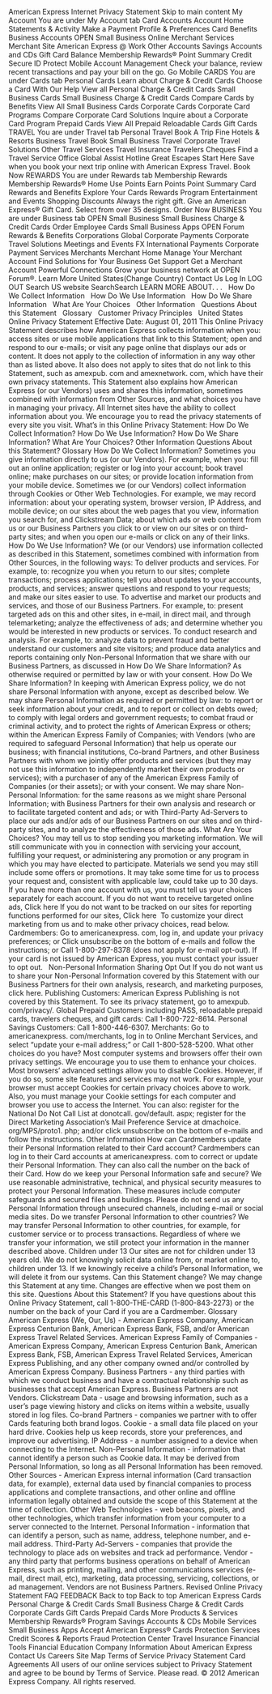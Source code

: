 American Express Internet Privacy Statement Skip to main content My Account You are under My Account tab Card Accounts Account Home Statements & Activity Make a Payment Profile & Preferences Card Benefits Business Accounts OPEN Small Business Online Merchant Services Merchant Site American Express @ Work Other Accounts Savings Accounts and CDs Gift Card Balance Membership Rewards® Point Summary Credit Secure ID Protect Mobile Account Management Check your balance, review recent transactions and pay your bill on the go. Go Mobile CARDS You are under Cards tab Personal Cards Learn about Charge & Credit Cards Choose a Card With Our Help View all Personal Charge & Credit Cards Small Business Cards Small Business Charge & Credit Cards Compare Cards by Benefits View All Small Business Cards Corporate Cards Corporate Card Programs Compare Corporate Card Solutions Inquire about a Corporate Card Program Prepaid Cards View All Prepaid Reloadable Cards Gift Cards TRAVEL You are under Travel tab Personal Travel Book A Trip Fine Hotels & Resorts Business Travel Book Small Business Travel Corporate Travel Solutions Other Travel Services Travel Insurance Travelers Cheques Find a Travel Service Office Global Assist Hotline Great Escapes Start Here Save when you book your next trip online with American Express Travel. Book Now REWARDS You are under Rewards tab Membership Rewards Membership Rewards® Home Use Points Earn Points Point Summary Card Rewards and Benefits Explore Your Cards Rewards Program Entertainment and Events Shopping Discounts Always the right gift. Give an American Express® Gift Card. Select from over 35 designs. Order Now BUSINESS You are under Business tab OPEN Small Business Small Business Charge & Credit Cards Order Employee Cards Small Business Apps OPEN Forum Rewards & Benefits Corporations Global Corporate Payments Corporate Travel Solutions Meetings and Events FX International Payments Corporate Payment Services Merchants Merchant Home Manage Your Merchant Account Find Solutions for Your Business Get Support Get a Merchant Account Powerful Connections Grow your business network at OPEN Forum®. Learn More United States(Change Country) Contact Us Log In LOG OUT Search US website SearchSearch LEARN MORE ABOUT. . .   How Do We Collect Information   How Do We Use Information   How Do We Share Information   What Are Your Choices   Other Information   Questions About this Statement   Glossary   Customer Privacy Principles   United States Online Privacy Statement Effective Date: August 01, 2011 This Online Privacy Statement describes how American Express collects information when you: access sites or use mobile applications that link to this Statement; open and respond to our e-mails; or visit any page online that displays our ads or content. It does not apply to the collection of information in any way other than as listed above. It also does not apply to sites that do not link to this Statement, such as amexpub. com and amexnetwork. com, which have their own privacy statements. This Statement also explains how American Express (or our Vendors) uses and shares this information, sometimes combined with information from Other Sources, and what choices you have in managing your privacy. All Internet sites have the ability to collect information about you. We encourage you to read the privacy statements of every site you visit. What’s in this Online Privacy Statement: How Do We Collect Information? How Do We Use Information? How Do We Share Information? What Are Your Choices? Other Information Questions About this Statement? Glossary How Do We Collect Information? Sometimes you give information directly to us (or our Vendors). For example, when you: fill out an online application; register or log into your account; book travel online; make purchases on our sites; or provide location information from your mobile device. Sometimes we (or our Vendors) collect information through Cookies or Other Web Technologies. For example, we may record information: about your operating system, browser version, IP Address, and mobile device; on our sites about the web pages that you view, information you search for, and Clickstream Data; about which ads or web content from us or our Business Partners you click to or view on our sites or on third-party sites; and when you open our e-mails or click on any of their links. How Do We Use Information? We (or our Vendors) use information collected as described in this Statement, sometimes combined with information from Other Sources, in the following ways: To deliver products and services. For example, to: recognize you when you return to our sites; complete transactions; process applications; tell you about updates to your accounts, products, and services; answer questions and respond to your requests; and make our sites easier to use. To advertise and market our products and services, and those of our Business Partners. For example, to: present targeted ads on this and other sites, in e-mail, in direct mail, and through telemarketing; analyze the effectiveness of ads; and determine whether you would be interested in new products or services. To conduct research and analysis. For example, to: analyze data to prevent fraud and better understand our customers and site visitors; and produce data analytics and reports containing only Non-Personal Information that we share with our Business Partners, as discussed in How Do We Share Information? As otherwise required or permitted by law or with your consent. How Do We Share Information? In keeping with American Express policy, we do not share Personal Information with anyone, except as described below. We may share Personal Information as required or permitted by law: to report or seek information about your credit, and to report or collect on debts owed; to comply with legal orders and government requests; to combat fraud or criminal activity, and to protect the rights of American Express or others; within the American Express Family of Companies; with Vendors (who are required to safeguard Personal Information) that help us operate our business; with financial institutions, Co-brand Partners, and other Business Partners with whom we jointly offer products and services (but they may not use this information to independently market their own products or services); with a purchaser of any of the American Express Family of Companies (or their assets); or with your consent. We may share Non-Personal Information: for the same reasons as we might share Personal Information; with Business Partners for their own analysis and research or to facilitate targeted content and ads; or with Third-Party Ad-Servers to place our ads and/or ads of our Business Partners on our sites and on third-party sites, and to analyze the effectiveness of those ads. What Are Your Choices? You may tell us to stop sending you marketing information. We will still communicate with you in connection with servicing your account, fulfilling your request, or administering any promotion or any program in which you may have elected to participate. Materials we send you may still include some offers or promotions. It may take some time for us to process your request and, consistent with applicable law, could take up to 30 days. If you have more than one account with us, you must tell us your choices separately for each account. If you do not want to receive targeted online ads, Click here If you do not want to be tracked on our sites for reporting functions performed for our sites, Click here  To customize your direct marketing from us and to make other privacy choices, read below. Cardmembers: Go to americanexpress. com, log in, and update your privacy preferences; or Click unsubscribe on the bottom of e-mails and follow the instructions; or Call 1-800-297-8378 (does not apply for e-mail opt-out). If your card is not issued by American Express, you must contact your issuer to opt out.   Non-Personal Information Sharing Opt Out If you do not want us to share your Non-Personal Information covered by this Statement with our Business Partners for their own analysis, research, and marketing purposes, click here. Publishing Customers: American Express Publishing is not covered by this Statement. To see its privacy statement, go to amexpub. com/privacy/. Global Prepaid Customers including PASS, reloadable prepaid cards, travelers cheques, and gift cards: Call 1-800-722-8614. Personal Savings Customers: Call 1-800-446-6307. Merchants: Go to americanexpress. com/merchants, log in to Online Merchant Services, and select “update your e-mail address;” or Call 1-800-528-5200. What other choices do you have? Most computer systems and browsers offer their own privacy settings. We encourage you to use them to enhance your choices. Most browsers’ advanced settings allow you to disable Cookies. However, if you do so, some site features and services may not work. For example, your browser must accept Cookies for certain privacy choices above to work. Also, you must manage your Cookie settings for each computer and browser you use to access the Internet. You can also: register for the National Do Not Call List at donotcall. gov/default. aspx; register for the Direct Marketing Association’s Mail Preference Service at dmachoice. org/MPS/proto1. php; and/or click unsubscribe on the bottom of e-mails and follow the instructions. Other Information How can Cardmembers update their Personal Information related to their Card account? Cardmembers can log in to their Card accounts at americanexpress. com to correct or update their Personal Information. They can also call the number on the back of their Card. How do we keep your Personal Information safe and secure? We use reasonable administrative, technical, and physical security measures to protect your Personal Information. These measures include computer safeguards and secured files and buildings. Please do not send us any Personal Information through unsecured channels, including e-mail or social media sites. Do we transfer Personal Information to other countries? We may transfer Personal Information to other countries, for example, for customer service or to process transactions. Regardless of where we transfer your information, we still protect your information in the manner described above. Children under 13 Our sites are not for children under 13 years old. We do not knowingly solicit data online from, or market online to, children under 13. If we knowingly receive a child’s Personal Information, we will delete it from our systems. Can this Statement change? We may change this Statement at any time. Changes are effective when we post them on this site. Questions About this Statement? If you have questions about this Online Privacy Statement, call 1-800-THE-CARD (1-800-843-2273) or the number on the back of your Card if you are a Cardmember. Glossary American Express (We, Our, Us) - American Express Company, American Express Centurion Bank, American Express Bank, FSB, and/or American Express Travel Related Services. American Express Family of Companies - American Express Company, American Express Centurion Bank, American Express Bank, FSB, American Express Travel Related Services, American Express Publishing, and any other company owned and/or controlled by American Express Company. Business Partners - any third parties with which we conduct business and have a contractual relationship such as businesses that accept American Express. Business Partners are not Vendors. Clickstream Data - usage and browsing information, such as a user’s page viewing history and clicks on items within a website, usually stored in log files. Co-brand Partners - companies we partner with to offer Cards featuring both brand logos. Cookie - a small data file placed on your hard drive. Cookies help us keep records, store your preferences, and improve our advertising. IP Address - a number assigned to a device when connecting to the Internet. Non-Personal Information - information that cannot identify a person such as Cookie data. It may be derived from Personal Information, so long as all Personal Information has been removed. Other Sources - American Express internal information (Card transaction data, for example), external data used by financial companies to process applications and complete transactions, and other online and offline information legally obtained and outside the scope of this Statement at the time of collection. Other Web Technologies - web beacons, pixels, and other technologies, which transfer information from your computer to a server connected to the Internet. Personal Information - information that can identify a person, such as name, address, telephone number, and e-mail address. Third-Party Ad-Servers - companies that provide the technology to place ads on websites and track ad performance. Vendor - any third party that performs business operations on behalf of American Express, such as printing, mailing, and other communications services (e-mail, direct mail, etc), marketing, data processing, servicing, collections, or ad management. Vendors are not Business Partners. Revised Online Privacy Statement FAQ FEEDBACK Back to top Back to top American Express Cards Personal Charge & Credit Cards Small Business Charge & Credit Cards Corporate Cards Gift Cards Prepaid Cards More Products & Services Membership Rewards® Program Savings Accounts & CDs Mobile Services Small Business Apps Accept American Express® Cards Protection Services Credit Scores & Reports Fraud Protection Center Travel Insurance Financial Tools Financial Education Company Information About American Express Contact Us Careers Site Map Terms of Service Privacy Statement Card Agreements All users of our online services subject to Privacy Statement and agree to be bound by Terms of Service. Please read. © 2012 American Express Company. All rights reserved.